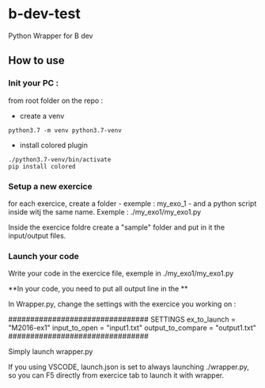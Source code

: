 # b-dev-test

Python Wrapper for B dev

## How to use

### Init your PC :

from root folder on the repo :

* create a venv
```
python3.7 -m venv python3.7-venv
```

* install colored plugin
```
./python3.7-venv/bin/activate
pip install colored
```

### Setup a new exercice
for each exercice, create a folder - exemple : my_exo_1 - and a python script inside witj the same name.
Exemple : ./my_exo1/my_exo1.py

Inside the exercice foldre create a "sample" folder and put in it the input/output files.


### Launch your code 

Write your code in the exercice file, exemple in ./my_exo1/my_exo1.py

**In your code, you need to put all output line in the **

In Wrapper.py, change the settings with the exercice you working on :

################################ SETTINGS
ex_to_launch = "M2016-ex1"
input_to_open = "input1.txt"
output_to_compare = "output1.txt"
################################

Simply launch wrapper.py

If you using VSCODE, launch.json is set to always launching ./wrapper.py, so you can F5 directly from exercice tab to launch it with wrapper.
